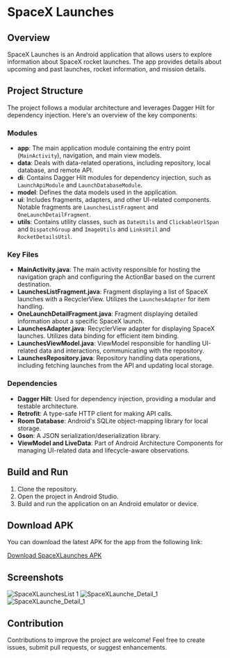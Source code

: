 # SpaceX Launches

## Overview

SpaceX Launches is an Android application that allows users to explore information about SpaceX rocket launches. The app provides details about upcoming and past launches, rocket information, and mission details.

## Project Structure

The project follows a modular architecture and leverages Dagger Hilt for dependency injection. Here's an overview of the key components:

### Modules

- **app**: The main application module containing the entry point (`MainActivity`), navigation, and main view models.
- **data**: Deals with data-related operations, including repository, local database, and remote API.
- **di**: Contains Dagger Hilt modules for dependency injection, such as `LaunchApiModule` and `LaunchDatabaseModule`.
- **model**: Defines the data models used in the application.
- **ui**: Includes fragments, adapters, and other UI-related components. Notable fragments are `LaunchesListFragment` and `OneLaunchDetailFragment`.
- **utils**: Contains utility classes, such as `DateUtils` and `ClickableUrlSpan` and `DispatchGroup` and `ImageUtils` and `LinksUtil` and  `RocketDetailsUtil`.
  
  
  

### Key Files

- **MainActivity.java**: The main activity responsible for hosting the navigation graph and configuring the ActionBar based on the current destination.
- **LaunchesListFragment.java**: Fragment displaying a list of SpaceX launches with a RecyclerView. Utilizes the `LaunchesAdapter` for item handling.
- **OneLaunchDetailFragment.java**: Fragment displaying detailed information about a specific SpaceX launch.
- **LaunchesAdapter.java**: RecyclerView adapter for displaying SpaceX launches. Utilizes data binding for efficient item binding.
- **LaunchesViewModel.java**: ViewModel responsible for handling UI-related data and interactions, communicating with the repository.
- **LaunchesRepository.java**: Repository handling data operations, including fetching launches from the API and updating local storage.

### Dependencies

- **Dagger Hilt**: Used for dependency injection, providing a modular and testable architecture.
- **Retrofit**: A type-safe HTTP client for making API calls.
- **Room Database**: Android's SQLite object-mapping library for local storage.
- **Gson**: A JSON serialization/deserialization library.
- **ViewModel and LiveData**: Part of Android Architecture Components for managing UI-related data and lifecycle-aware observations.

## Build and Run

1. Clone the repository.
2. Open the project in Android Studio.
3. Build and run the application on an Android emulator or device.

## Download APK

You can download the latest APK for the app from the following link:

[Download SpaceXLaunches APK](https://drive.google.com/file/d/1Cxc4CUcVhT-mlQm2eZlhmZNjtLIxwkjs/view?usp=sharing)









## Screenshots
![SpaceXLaunchesList 1](https://drive.google.com/file/d/1NQa0NLZEdoe2BDU2FQRdqERvBrw_tUbA/view?usp=sharing)
![SpaceXLaunche_Detail_1](https://drive.google.com/file/d/1vF_I3YYVQ-NnzDw2y6qYXcnp-UDd3Spc/view?usp=sharing)
![SpaceXLaunche_Detail_1](https://drive.google.com/file/d/1KH4CLf4D_hfXVfQ3wPVSzC36aZ9irv-x/view?usp=sharing)


## Contribution

Contributions to improve the project are welcome! Feel free to create issues, submit pull requests, or suggest enhancements.


